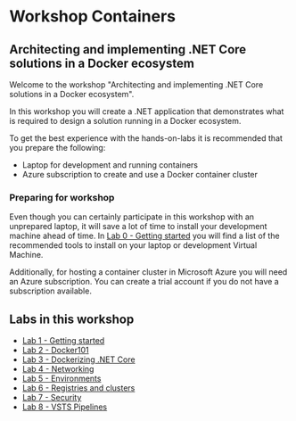 # Workshop Containers 
## Architecting and implementing .NET Core solutions in a Docker ecosystem

Welcome to the workshop "Architecting and implementing .NET Core solutions in a Docker ecosystem". 

In this workshop you will create a .NET application that demonstrates what is required to design a solution running in a Docker ecosystem.

To get the best experience with the hands-on-labs it is recommended that you prepare the following:
- Laptop for development and running containers
- Azure subscription to create and use a Docker container cluster

### Preparing for workshop

Even though you can certainly participate in this workshop with an unprepared laptop, it will save a lot of time to install your development machine ahead of time. In [Lab 0 - Getting started](Lab0-GettingStarted.md) you will find a list of the recommended tools to install on your laptop or development Virtual Machine.

Additionally, for hosting a container cluster in Microsoft Azure you will need an Azure subscription. You can create a trial account if you do not have a subscription available.

## Labs in this workshop

- [Lab 1 - Getting started](Lab1-GettingStarted.md)
- [Lab 2 - Docker101](Lab2-Docker101.md)
- [Lab 3 - Dockerizing .NET Core](Lab3-DockerizingNETCore.md)
- [Lab 4 - Networking](Lab4-Networking.md)
- [Lab 5 - Environments](Lab5-Environments.md)
- [Lab 6 - Registries and clusters](Lab6-RegistriesClusters.md)
- [Lab 7 - Security](Lab7-Security.md)
- [Lab 8 - VSTS Pipelines](Lab8-VSTSPipelines.md)


